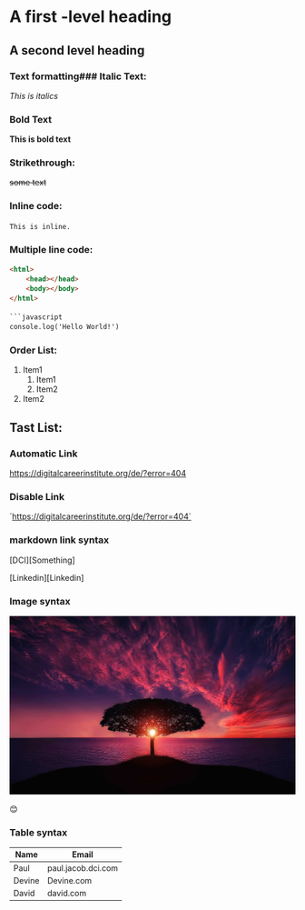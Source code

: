 <!--Markdown Tutorial-->
# A first -level heading 
## A second level heading

### Text formatting### Italic Text:
_This is italics_

### Bold Text

**This is bold text**

### Strikethrough:
~~some text~~

### Inline code:
`This is inline.`


### Multiple line code:
```html
<html>
    <head></head>
    <body></body>
</html>

```javascript
console.log('Hello World!')
```

### Order List:
1. Item1
    1. Item1
    2. Item2
2. Item2

## Tast List:

### Automatic Link
https://digitalcareerinstitute.org/de/?error=404

### Disable Link
´https://digitalcareerinstitute.org/de/?error=404´


### markdown link syntax
[DCI][Something]

[Linkedin][Linkedin]


### Image syntax
 ![bird](./image/tree-736885_1280.jpg)

:blush:

### Table syntax

| Name | Email |
|------| -------|
| Paul | paul.jacob.dci.com|
| Devine | Devine.com|
|David|david.com|



